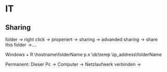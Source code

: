 # IT


## Sharing

folder -> right click -> properiert -> sharing -> advanded sharing -> share this folder ->....

Windows + R
\\hostname\folderName   p.x \\dc\temp
\\ip_address\folderName  

Permanent:
Dieser Pc -> Computer -> Netzlaufwerk verbinden -> 
